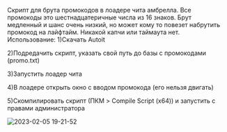 Скрипт для брута промокодов в лоадере чита амбрелла. Все промокоды это шестнадцатеричные числа из 16 знаков. Брут медленный и шанс очень низкий, но может кому то повезет набрутить промокод на лайфтайм. Никакой капчи или таймаута нет.
Использование:
  1)Скачать Autoit

  2)Подредачить скрипт, указать свой путь до базы с промокодами (promo.txt)

  3)Запустить лоадер чита

  4)В лоадере открыть окно с вводом промокода (его нельзя двигать)

  5)Скомпилировать скрипт (ПКМ > Compile Script (x64)) и запустить с правами администратора

  ![2023-02-05 19-21-52](https://user-images.githubusercontent.com/38525999/216820799-102f780b-7571-4808-96e6-3739366806d0.gif)
